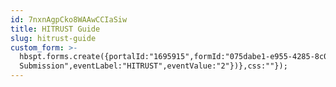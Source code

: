 ```yaml
---
id: 7nxnAgpCko8WAAwCCIaSiw
title: HITRUST Guide
slug: hitrust-guide
custom_form: >-
  hbspt.forms.create({portalId:"1695915",formId:"075dabe1-e955-4285-8c0f-78b6dbfd9241",target:"#hsFormContainer",onFormSubmit:function(e){window.dataLayer=window.dataLayer||[],window.dataLayer.push({event:"GAEvent",eventCategory:"Academy",eventAction:"Form
  Submission",eventLabel:"HITRUST",eventValue:"2"})},css:""});
---
```


  